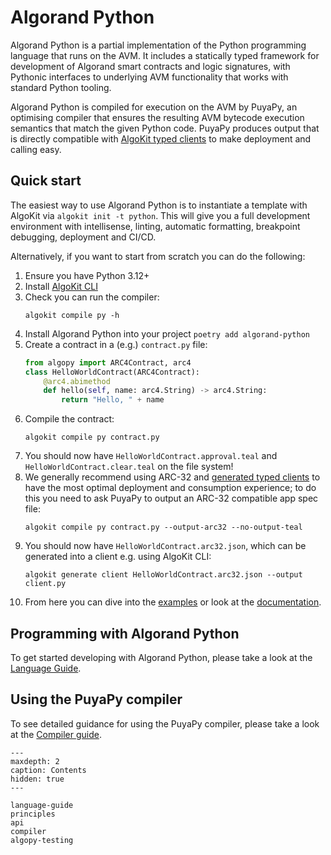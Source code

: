 # Algorand Python

Algorand Python is a partial implementation of the Python programming language that runs on the AVM. It includes a statically typed framework for development of Algorand smart contracts and logic signatures, with Pythonic interfaces to underlying AVM functionality that works with standard Python tooling.

Algorand Python is compiled for execution on the AVM by PuyaPy, an optimising compiler that ensures the resulting AVM bytecode execution semantics that match the given Python code. PuyaPy produces output that is directly compatible with [AlgoKit typed clients](https://github.com/algorandfoundation/algokit-cli/blob/main/docs/features/generate.md#1-typed-clients) to make deployment and calling easy.

## Quick start

The easiest way to use Algorand Python is to instantiate a template with AlgoKit via `algokit init -t python`. This will give you a full development environment with intellisense, linting, automatic formatting, breakpoint debugging, deployment and CI/CD.

Alternatively, if you want to start from scratch you can do the following:

1. Ensure you have Python 3.12+
2. Install [AlgoKit CLI](https://github.com/algorandfoundation/algokit-cli?tab=readme-ov-file#install)
3. Check you can run the compiler:
    ```shell
    algokit compile py -h
    ```
4. Install Algorand Python into your project `poetry add algorand-python`
5. Create a contract in a (e.g.) `contract.py` file:
    ```python
    from algopy import ARC4Contract, arc4
    class HelloWorldContract(ARC4Contract):
        @arc4.abimethod
        def hello(self, name: arc4.String) -> arc4.String:
            return "Hello, " + name
    ```
6. Compile the contract:
    ```shell
    algokit compile py contract.py
    ```
7. You should now have `HelloWorldContract.approval.teal` and `HelloWorldContract.clear.teal` on the file system!
8. We generally recommend using ARC-32 and [generated typed clients](https://github.com/algorandfoundation/algokit-cli/blob/main/docs/features/generate.md#1-typed-clients) to have the most optimal deployment and consumption experience; to do this you need to ask PuyaPy to output an ARC-32 compatible app spec file:
    ```shell
    algokit compile py contract.py --output-arc32 --no-output-teal
    ```
9. You should now have `HelloWorldContract.arc32.json`, which can be generated into a client e.g. using AlgoKit CLI:
    ```shell
    algokit generate client HelloWorldContract.arc32.json --output client.py
    ```
10. From here you can dive into the [examples](https://github.com/algorandfoundation/puya/tree/main/examples) or look at the [documentation](https://algorandfoundation.github.io/puya/).

## Programming with Algorand Python

To get started developing with Algorand Python, please take a look at the [Language Guide](./language-guide.md).

## Using the PuyaPy compiler

To see detailed guidance for using the PuyaPy compiler, please take a look at the [Compiler guide](./compiler.md).

```{toctree}
---
maxdepth: 2
caption: Contents
hidden: true
---

language-guide
principles
api
compiler
algopy-testing
```
